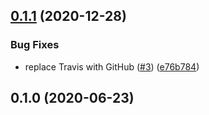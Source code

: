 ## [0.1.1](https://github.com/auxmoney/OpentracingBundle-eMAGTechLabs-RabbitMqBundle/compare/v0.1.0...v0.1.1) (2020-12-28)


### Bug Fixes

* replace Travis with GitHub ([#3](https://github.com/auxmoney/OpentracingBundle-eMAGTechLabs-RabbitMqBundle/issues/3)) ([e76b784](https://github.com/auxmoney/OpentracingBundle-eMAGTechLabs-RabbitMqBundle/commit/e76b7844b8710aad16a250c333cb8023c555fbc1))

## 0.1.0 (2020-06-23)
